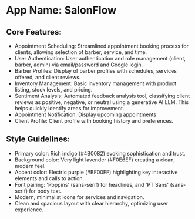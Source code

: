 # **App Name**: SalonFlow

## Core Features:

- Appointment Scheduling: Streamlined appointment booking process for clients, allowing selection of barber, service, and time.
- User Authentication: User authentication and role management (client, barber, admin) via email/password and Google login.
- Barber Profiles: Display of barber profiles with schedules, services offered, and client reviews.
- Inventory Management: Basic inventory management with product listing, stock levels, and pricing.
- Sentiment Analysis: Automated feedback analysis tool, classifying client reviews as positive, negative, or neutral using a generative AI LLM. This helps quickly identify areas for improvement.
- Appointment Notification: Display upcoming appointments
- Client Profile: Client profile with booking history and preferences.

## Style Guidelines:

- Primary color: Rich indigo (#4B0082) evoking sophistication and trust.
- Background color: Very light lavender (#F0E6EF) creating a clean, modern feel.
- Accent color: Electric purple (#BF00FF) highlighting key interactive elements and calls to action.
- Font pairing: 'Poppins' (sans-serif) for headlines, and 'PT Sans' (sans-serif) for body text.
- Modern, minimalist icons for services and navigation.
- Clean and spacious layout with clear hierarchy, optimizing user experience.